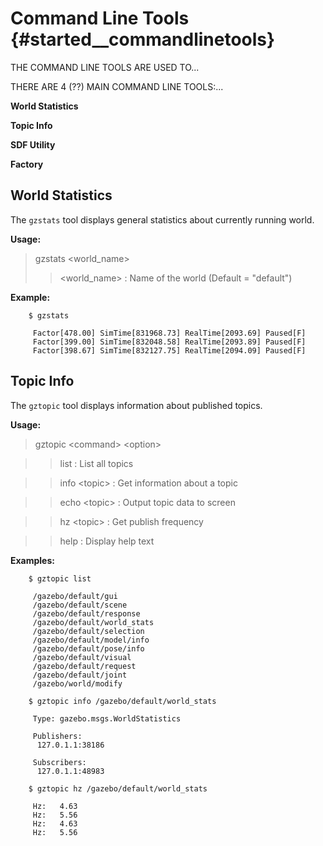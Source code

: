 Command Line Tools {#started__commandlinetools}
======================
THE COMMAND LINE TOOLS ARE USED TO...

THERE ARE 4 (??) MAIN COMMAND LINE TOOLS:...

**World Statistics**

**Topic Info**

**SDF Utility**

**Factory**



World Statistics
--

The `gzstats` tool displays general statistics about currently running world.

**Usage:**

 > gzstats \<world_name\>
 > > \<world_name\> : Name of the world (Default = "default")

**Example:**

        $ gzstats
        
         Factor[478.00] SimTime[831968.73] RealTime[2093.69] Paused[F]
         Factor[399.00] SimTime[832048.58] RealTime[2093.89] Paused[F]
         Factor[398.67] SimTime[832127.75] RealTime[2094.09] Paused[F]

Topic Info
--
The `gztopic` tool displays information about published topics.

**Usage:**

>  gztopic \<command\> \<option\>

> > list         : List all topics

> > info \<topic\> : Get information about a topic

> > echo \<topic\> : Output topic data to screen

> > hz \<topic\>   : Get publish frequency

> > help         : Display help text

**Examples:**

        $ gztopic list
        
         /gazebo/default/gui
         /gazebo/default/scene
         /gazebo/default/response
         /gazebo/default/world_stats
         /gazebo/default/selection
         /gazebo/default/model/info
         /gazebo/default/pose/info
         /gazebo/default/visual
         /gazebo/default/request
         /gazebo/default/joint
         /gazebo/world/modify

        $ gztopic info /gazebo/default/world_stats
        
         Type: gazebo.msgs.WorldStatistics
         
         Publishers:
          127.0.1.1:38186
         
         Subscribers:
          127.0.1.1:48983

        $ gztopic hz /gazebo/default/world_stats
        
         Hz:   4.63
         Hz:   5.56
         Hz:   4.63
         Hz:   5.56
